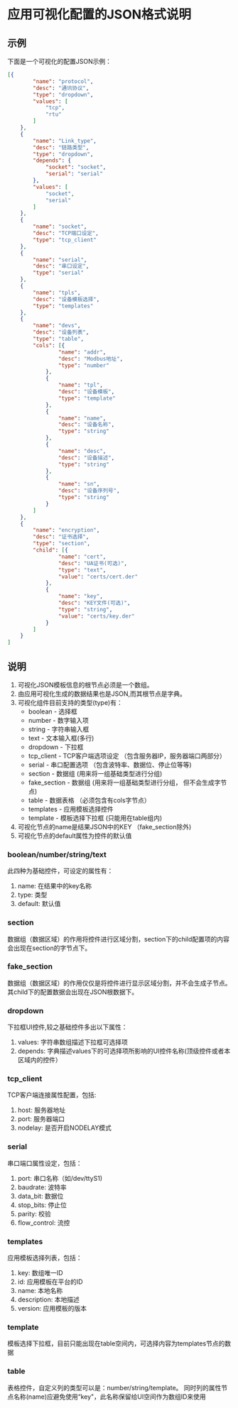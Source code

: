 # 应用可视化配置的JSON格式说明

## 示例

下面是一个可视化的配置JSON示例：

``` json
[{
        "name": "protocol",
        "desc": "通讯协议",
        "type": "dropdown",
        "values": [
            "tcp",
            "rtu"
        ]
    },
    {
        "name": "Link_type",
        "desc": "链路类型",
        "type": "dropdown",
        "depends": {
            "socket": "socket",
            "serial": "serial"
        },
        "values": [
            "socket",
            "serial"
        ]
    },
    {
        "name": "socket",
        "desc": "TCP端口设定",
        "type": "tcp_client"
    },
    {
        "name": "serial",
        "desc": "串口设定",
        "type": "serial"
    },
    {
        "name": "tpls",
        "desc": "设备模板选择",
        "type": "templates"
    },
    {
        "name": "devs",
        "desc": "设备列表",
        "type": "table",
        "cols": [{
                "name": "addr",
                "desc": "Modbus地址",
                "type": "number"
            },
            {
                "name": "tpl",
                "desc": "设备模板",
                "type": "template"
            },
            {
                "name": "name",
                "desc": "设备名称",
                "type": "string"
            },
            {
                "name": "desc",
                "desc": "设备描述",
                "type": "string"
            },
            {
                "name": "sn",
                "desc": "设备序列号",
                "type": "string"
            }
        ]
    },
    {
        "name": "encryption",
        "desc": "证书选择",
        "type": "section",
        "child": [{
                "name": "cert",
                "desc": "UA证书(可选)",
                "type": "text",
                "value": "certs/cert.der"
            },
            {
                "name": "key",
                "desc": "KEY文件(可选)",
                "type": "string",
                "value": "certs/key.der"
            }
        ]
    }
]
```

## 说明

1. 可视化JSON模板信息的根节点必须是一个数组。
2. 由应用可视化生成的数据结果也是JSON,而其根节点是字典。
3. 可视化组件目前支持的类型(type)有：
    * boolean - 选择框
    * number - 数字输入项
    * string - 字符串输入框
    * text - 文本输入框(多行)
    * dropdown - 下拉框
    * tcp_client - TCP客户端选项设定 （包含服务器IP，服务器端口两部分）
    * serial - 串口配置选项 （包含波特率、数据位、停止位等等)
    * section - 数据组 (用来将一组基础类型进行分组)
    * fake_section - 数据组 (用来将一组基础类型进行分组， 但不会生成字节点)
    * table - 数据表格 （必须包含有cols字节点）
    * templates - 应用模板选择控件
    * template - 模板选择下拉框 (只能用在table组内)
4. 可视化节点的name是结果JSON中的KEY （fake_section除外)
5. 可视化节点的default属性为控件的默认值

### boolean/number/string/text

此四种为基础控件，可设定的属性有：

1. name: 在结果中的key名称
2. type: 类型
3. default: 默认值

### section

数据组（数据区域）的作用将控件进行区域分割，section下的child配置项的内容会出现在section的字节点下。

### fake_section

数据组（数据区域）的作用仅仅是将控件进行显示区域分割，并不会生成子节点。其child下的配置数据会出现在JSON根数据下。

### dropdown

下拉框UI控件,较之基础控件多出以下属性：

1. values: 字符串数组描述下拉框可选择项
2. depends: 字典描述values下的可选择项所影响的UI控件名称(顶级控件或者本区域内的控件）

### tcp_client

TCP客户端连接属性配置，包括:

1. host: 服务器地址
2. port: 服务器端口
3. nodelay: 是否开启NODELAY模式

### serial

串口端口属性设定，包括：

1. port: 串口名称（如/dev/ttyS1)
2. baudrate: 波特率
3. data_bit: 数据位
4. stop_bits: 停止位
5. parity: 校验
6. flow_control: 流控

### templates

应用模板选择列表，包括：

1. key: 数组唯一ID
2. id: 应用模板在平台的ID
3. name: 本地名称
4. description: 本地描述
5. version: 应用模板的版本

### template

模板选择下拉框，目前只能出现在table空间内，可选择内容为templates节点的数据

### table

表格控件，自定义列的类型可以是：number/string/template。 同时列的属性节点名称(name)应避免使用“key"，此名称保留给UI空间作为数组ID来使用
